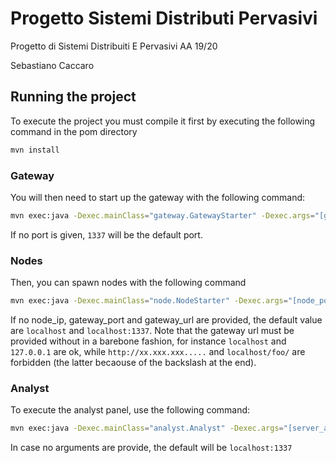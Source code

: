 # Progetto Sistemi Distributi Pervasivi

Progetto di Sistemi Distribuiti E Pervasivi AA 19/20

Sebastiano Caccaro

## Running the project

To execute the project you must compile it first by executing the following command in the pom directory

```bash
mvn install
```

### Gateway

You will then need to start up the gateway with the following command:

```bash
mvn exec:java -Dexec.mainClass="gateway.GatewayStarter" -Dexec.args="[gateway_port]"
```

If no port is given, `1337` will be the default port.<br>

### Nodes

Then, you can spawn nodes with the following command

```bash
mvn exec:java -Dexec.mainClass="node.NodeStarter" -Dexec.args="[node_port][node_id][node_ip][gateway_port][gateway_url]"
```

If no node_ip, gateway_port and gateway_url are provided, the default value are `localhost` and `localhost:1337`. Note that the gateway url must be provided without in a barebone fashion, for instance `localhost` and `127.0.0.1` are ok, while `http://xx.xxx.xxx.....` and `localhost/foo/` are forbidden (the latter becaouse of the backslash at the end).

### Analyst

To execute the analyst panel, use the following command:

```bash
mvn exec:java -Dexec.mainClass="analyst.Analyst" -Dexec.args="[server_address][server_port]"
```

In case no arguments are provide, the default will be `localhost:1337`
